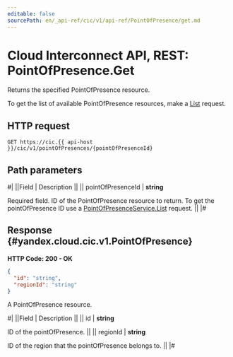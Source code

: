 ```yaml
---
editable: false
sourcePath: en/_api-ref/cic/v1/api-ref/PointOfPresence/get.md
---
```


# Cloud Interconnect API, REST: PointOfPresence.Get

Returns the specified PointOfPresence resource.

To get the list of available PointOfPresence resources, make a [List](/docs/cic/workload/api-ref/PointOfPresence/list#List) request.

## HTTP request

```
GET https://cic.{{ api-host }}/cic/v1/pointOfPresences/{pointOfPresenceId}
```

## Path parameters

#|
||Field | Description ||
|| pointOfPresenceId | **string**

Required field. ID of the PointOfPresence resource to return.
To get the pointOfPresence ID use a [PointOfPresenceService.List](/docs/cic/workload/api-ref/PointOfPresence/list#List) request. ||
|#

## Response {#yandex.cloud.cic.v1.PointOfPresence}

**HTTP Code: 200 - OK**

```json
{
  "id": "string",
  "regionId": "string"
}
```

A PointOfPresence resource.

#|
||Field | Description ||
|| id | **string**

ID of the pointOfPresence. ||
|| regionId | **string**

ID of the region that the pointOfPresence belongs to. ||
|#